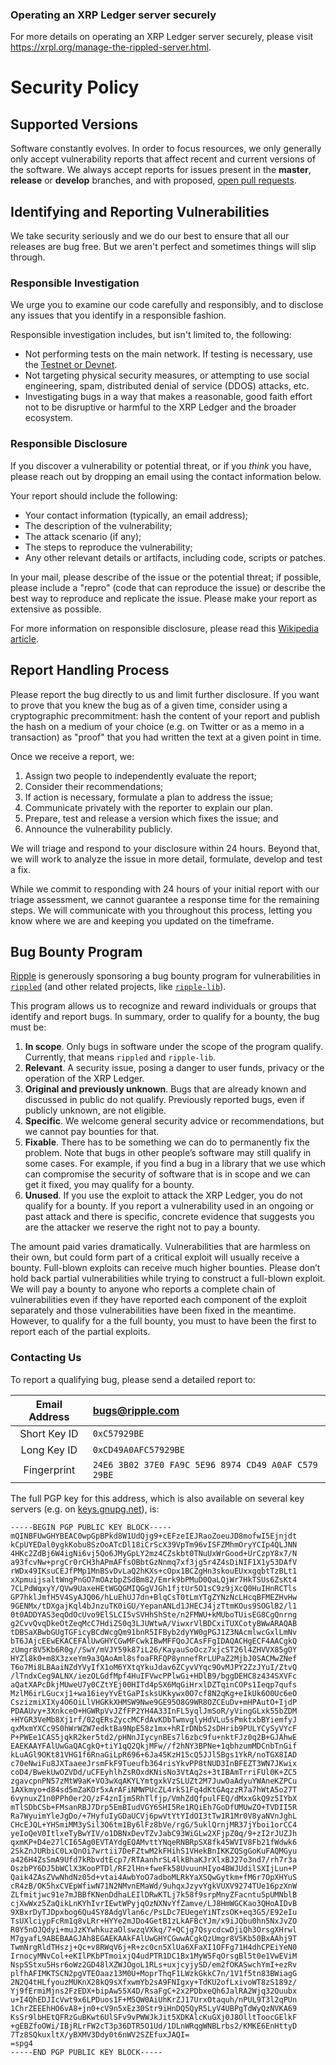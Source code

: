 ### Operating an XRP Ledger server securely

For more details on operating an XRP Ledger server securely, please visit https://xrpl.org/manage-the-rippled-server.html.


# Security Policy

## Supported Versions

Software constantly evolves. In order to focus resources, we only generally only accept vulnerability reports that affect recent and current versions of the software. We always accept reports for issues present in the **master**, **release** or **develop** branches, and with proposed, [open pull requests](https://github.com/ripple/rippled/pulls).

## Identifying and Reporting Vulnerabilities

We take security seriously and we do our best to ensure that all our releases are bug free. But we aren't perfect and sometimes things will slip through.

### Responsible Investigation

We urge you to examine our code carefully and responsibly, and to disclose any issues that you identify in a responsible fashion.

Responsible investigation includes, but isn't limited to, the following:

- Not performing tests on the main network. If testing is necessary, use the [Testnet or Devnet](https://xrpl.org/xrp-testnet-faucet.html).
- Not targeting physical security measures, or attempting to use social engineering, spam, distributed denial of service (DDOS) attacks, etc.
- Investigating bugs in a way that makes a reasonable, good faith effort not to be disruptive or harmful to the XRP Ledger and the broader ecosystem.

### Responsible Disclosure

If you discover a vulnerability or potential threat, or if you _think_
you have, please reach out by dropping an email using the contact
information below.

Your report should include the following:

- Your contact information (typically, an email address);
- The description of the vulnerability;
- The attack scenario (if any);
- The steps to reproduce the vulnerability;
- Any other relevant details or artifacts, including code, scripts or patches.

In your mail, please describe of the issue or the potential threat; if possible, please include a "repro" (code that can reproduce the issue) or describe the best way to reproduce and replicate the issue. Please make your report as extensive as possible.

For more information on responsible disclosure, please read this [Wikipedia article](https://en.wikipedia.org/wiki/Responsible_disclosure).

## Report Handling Process

Please report the bug directly to us and limit further disclosure. If you want to prove that you knew the bug as of a given time, consider using a cryptographic precommitment: hash the content of your report and publish the hash on a medium of your choice (e.g. on Twitter or as a memo in a transaction) as "proof" that you had written the text at a given point in time.

Once we receive a report, we:

1. Assign two people to independently evaluate the report;
2. Consider their recommendations;
3. If action is necessary, formulate a plan to address the issue;
4. Communicate privately with the reporter to explain our plan.
5. Prepare, test and release a version which fixes the issue; and
6. Announce the vulnerability publicly.

We will triage and respond to your disclosure within 24 hours. Beyond that, we will work to analyze the issue in more detail, formulate, develop and test a fix.

While we commit to responding with 24 hours of your initial report with our triage assessment, we cannot guarantee a response time for the remaining steps. We will communicate with you throughout this process, letting you know where we are and keeping you updated on the timeframe.

## Bug Bounty Program

[Ripple](https://ripple.com) is generously sponsoring a bug bounty program for vulnerabilities in [`rippled`](https://github.com/ripple/rippled) (and other related projects, like [`ripple-lib`](https://github.com/ripple/ripple-lib)).

This program allows us to recognize and reward individuals or groups that identify and report bugs. In summary, order to qualify for a bounty, the bug must be:

1. **In scope**. Only bugs in software under the scope of the program qualify. Currently, that means `rippled` and `ripple-lib`.
2. **Relevant**. A security issue, posing a danger to user funds, privacy or the operation of the XRP Ledger.
3. **Original and previously unknown**. Bugs that are already known and discussed in public do not qualify. Previously reported bugs, even if publicly unknown, are not eligible.
4. **Specific**. We welcome general security advice or recommendations, but we cannot pay bounties for that.
5. **Fixable**. There has to be something we can do to permanently fix the problem. Note that bugs in other people’s software may still qualify in some cases. For example, if you find a bug in a library that we use which can compromise the security of software that is in scope and we can get it fixed, you may qualify for a bounty.
6. **Unused**. If you use the exploit to attack the XRP Ledger, you do not qualify for a bounty. If you report a vulnerability used in an ongoing or past attack and there is specific, concrete evidence that suggests you are the attacker we reserve the right not to pay a bounty.

The amount paid varies dramatically. Vulnerabilities that are harmless on their own, but could form part of a critical exploit will usually receive a bounty. Full-blown exploits can receive much higher bounties. Please don’t hold back partial vulnerabilities while trying to construct a full-blown exploit. We will pay a bounty to anyone who reports a complete chain of vulnerabilities even if they have reported each component of the exploit separately and those vulnerabilities have been fixed in the meantime. However, to qualify for a the full bounty, you must to have been the first to report each of the partial exploits.

### Contacting Us

To report a qualifying bug, please send a detailed report to:

|Email Address|bugs@ripple.com                                      |
|:-----------:|:----------------------------------------------------|
|Short Key ID | `0xC57929BE`                                        |
|Long Key ID  | `0xCD49A0AFC57929BE`                                |
|Fingerprint  | `24E6 3B02 37E0 FA9C 5E96 8974 CD49 A0AF C579 29BE` |

The full PGP key for this address, which is also available on several key servers (e.g. on [keys.gnupg.net](https://keys.gnupg.net)), is: 
```
-----BEGIN PGP PUBLIC KEY BLOCK-----
mQINBFUwGHYBEAC0wpGpBPkd8W1UdQjg9+cEFzeIEJRaoZoeuJD8mofwI5Ejnjdt
kCpUYEDal0ygkKobu8SzOoATcDl18iCrScX39VpTm96vISFZMhmOryYCIp4QLJNN
4HKc2ZdBj6W4igNi6vj5Qo6JMyGpLY2mz4CZskbt0TNuUxWrGood+UrCzpY8x7/N
a93fcvNw+prgCr0rCH3hAPmAFfsOBbtGzNnmq7xf3jg5r4Z4sDiNIF1X1y53DAfV
rWDx49IKsuCEJfPMp1MnBSvDvLaQ2hKXs+cOpx1BCZgHn3skouEUxxgqbtTzBLt1
xXpmuijsaltWngPnGO7mOAzbpZSdBm82/Emrk9bPMuD0QaLQjWr7HkTSUs6ZsKt4
7CLPdWqxyY/QVw9UaxeHEtWGQGMIQGgVJGh1fjtUr5O1sC9z9jXcQ0HuIHnRCTls
GP7hklJmfH5V4SyAJQ06/hLuEhUJ7dn+BlqCsT0tLmYTgZYNzNcLHcqBFMEZHvHw
9GENMx/tDXgajKql4bJnzuTK0iGU/YepanANLd1JHECJ4jzTtmKOus9SOGlB2/l1
0t0ADDYAS3eqOdOcUvo9ElSLCI5vSVHhShSte/n2FMWU+kMUboTUisEG8CgQnrng
g2CvvQvqDkeOtZeqMcC7HdiZS0q3LJUWtwA/ViwxrVlBDCxiTUXCotyBWwARAQAB
tDBSaXBwbGUgTGFicyBCdWcgQm91bnR5IFByb2dyYW0gPGJ1Z3NAcmlwcGxlLmNv
bT6JAjcEEwEKACEFAlUwGHYCGwMFCwkIBwMFFQoJCAsFFgIDAQACHgECF4AACgkQ
zUmgr8V5Kb6R0g//SwY/mVJY59k87iL26/KayauSoOcz7xjcST26l4ZHVVX85gOY
HYZl8k0+m8X3zxeYm9a3QAoAml8sfoaFRFQP8ynnefRrLUPaZ2MjbJ0SACMwZNef
T6o7Mi8LBAaiNZdYVyIfX1oM6YXtqYkuJdav6ZCyvVYqc9OvMJPY2ZzJYuI/ZtvQ
/lTndxCeg9ALNX/iezOLGdfMpf4HuIFVwcPPlwGi+HDlB9/bggDEHC8z434SXVFc
aQatXAPcDkjMUweU7y0CZtYEj00HITd4pSX6MqGiHrxlDZTqinCOPs1Ieqp7qufs
MzlM6irLGucxj1+wa16ieyYvEtGaPIsksUKkywx0O7cf8N2qKg+eIkUk6O0Uc6eO
CszizmiXIXy4O6OiLlVHGKkXHMSW9Nwe9GE95O8G9WR8OZCEuDv+mHPAutO+IjdP
PDAAUvy+3XnkceO+HGWRpVvJZfFP2YH4A33InFL5yqlJmSoR/yVingGLxk55bZDM
+HYGR3VeMb8Xj1rf/02qERsZyccMCFdAvKDbTwmvglyHdVLu5sPmktxbBYiemfyJ
qxMxmYXCc9S0hWrWZW7edktBa9NpE58z1mx+hRIrDNbS2sDHrib9PULYCySyVYcF
P+PWEe1CAS5jqkR2ker5td2/pHNnJIycynBEs7l6zbc9fu+nktFJz0q2B+GJAhwE
EAEKAAYFAlUwGaQACgkQ+tiY1qQ2QkjMFw//f2hNY3BPNe+1qbhzumMDCnbTnGif
kLuAGl9OKt81VHG1f6RnaGiLpR696+6Ja45KzH15cQ5JJl5Bgs1YkR/noTGX8IAD
c70eNwiFu8JXTaaeeJrsmFkF9Tueufb364risYkvPP8tNUD3InBFEZT3WN7JKwix
coD4/BwekUwOZVDd/uCFEyhlhZsROxdKNisNo3VtAq2s+3tIBAmTrriFUl0K+ZC5
zgavcpnPN57zMtW9aK+VO3wXqAKYLYmtgxkVzSLUZt2M7JuwOaAdyuYWAneKZPCu
1AXkmyo+d84sd5mZaKOr5xArAFiNMWPUcZL4rkS1Fq4dKtGAqzzR7a7hWtA5o27T
6vynuxZ1n0PPh0er2O/zF4znIjm5RhTlfjp/VmhZdQfpulFEQ/dMxxGkQ9z5IYbX
mTlSDbCSb+FMsanRBJ7Drp5EmBIudVGY6SHI5Re1RQiEh7GoDfUMUwZO+TVDII5R
Ra7WyuimYleJgDo/+7HyfuIyGDaUCVj6pwVtYtYIdOI3tTw1R1Mr0V8yaNVnJghL
CHcEJQL+YHSmiMM3ySil3O6tm1By6lFz8bVe/rgG/5uklQrnjMR37jYboi1orCC4
yeIoQeV0ItlxeTyBwYIV/o1DBNxDevTZvJabC93WiGLw2XFjpZ0q/9+zI2rJUZJh
qxmKP+D4e27lCI65Ag0EVTAYdgEQAMvttYNqeRNBRpSX8fk45WVIV8Fb21fWdwk6
2SkZnJURbiC0LxQnOi7wrtii7DeFZtwM2kFHihS1VHekBnIKKZQSgGoKuFAQMGyu
a426H4ZsSmA9Ufd7kRbvdtEcp7/RTAanhrSL4lkBhaKJrXlxBJ27o3nd7/rh7r3a
OszbPY6DJ5bWClX3KooPTDl/RF2lHn+fweFk58UvuunHIyo4BWJUdilSXIjLun+P
Qaik4ZAsZVwNhdNz05d+vtai4AwbYoO7adboMLRkYaXSQwGytkm+fM6r7OpXHYuS
cR4zB/OK5hxCVEpWfiwN71N2NMvnEMaWd/9uhqxJzyvYgkVUXV9274TUe16pzXnW
ZLfmitjwc91e7mJBBfKNenDdhaLEIlDRwKTLj7k58f9srpMnyZFacntu5pUMNblB
cjXwWxz5ZaQikLnKYhIvrIEwtWPyjqOzNXNvYfZamve/LJ8HmWGCKao3QHoAIDvB
9XBxrDyTJDpxbog6Qu4SY8AdgVlan6c/PsLDc7EUegeYiNTzsOK+eq3G5/E92eIu
TsUXlciypFcRm1q8vLRr+HYYe2mJDo4GetB1zLkAFBcYJm/x9iJQbu0hn5NxJvZO
R0Y5nOJQdyi+muJzKYwhkuzaOlswzqVXkq/7+QCjg7QsycdcwDjiQh3OrsgXHrwl
M7gyafL9ABEBAAGJAh8EGAEKAAkFAlUwGHYCGwwACgkQzUmgr8V5Kb50BxAAhj9T
TwmNrgRldTHszj+Qc+v8RWqV6j+R+zc0cn5XlUa6XFaXI1OFFg71H4dhCPEiYeN0
IrnocyMNvCol+eKIlPKbPTmoixjQ4udPTR1DC1Bx1MyW5FqOrsgBl5t0e1VwEViM
NspSStxu5Hsr6oWz2GD48lXZWJOgoL1RLs+uxjcyjySD/em2fOKASwchYmI+ezRv
plfhAFIMKTSCN2pgVTEOaaz13M0U+MoprThqF1LWzkGkkC7n/1V1f5tn83BWiagG
2N2Q4tHLfyouzMUKnX28kQ9sXfxwmYb2sA9FNIgxy+TdKU2ofLxivoWT8zS189z/
Yj9fErmiMjns2FzEDX+bipAw55X4D/RsaFgC+2x2PDbxeQh6JalRA2Wjq32Ouubx
u+I4QhEDJIcVwt9x6LPDuos1F+M5QW0AiUhKrZJ17UrxOtaquh/nPUL9T3l2qPUn
1ChrZEEEhHO6vA8+jn0+cV9n5xEz30Str9iHnDQ5QyR5LyV4UBPgTdWyQzNVKA69
KsSr9lbHEtQFRzGuBKwt6UlSFv9vPWWJkJit5XDKAlcKuGXj0J8OlltToocGElkF
+gEBZfoOWi/IBjRLrFW2cT3p36DTR5O1Ud/1DLnWRqgWNBLrbs2/KMKE6EnHttyD
7Tz8SQkuxltX/yBXMV3Ddy0t6nWV2SZEfuxJAQI=
=spg4
-----END PGP PUBLIC KEY BLOCK-----
```
